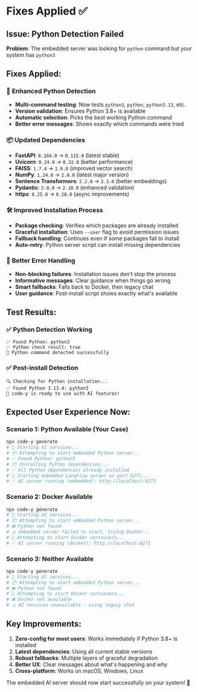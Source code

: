 # Fixes Applied ✅

## Issue: Python Detection Failed
**Problem**: The embedded server was looking for `python` command but your system has `python3`

## Fixes Applied:

### 🐍 **Enhanced Python Detection**
- **Multi-command testing**: Now tests `python3`, `python`, `python3.13`, etc.
- **Version validation**: Ensures Python 3.8+ is available
- **Automatic selection**: Picks the best working Python command
- **Better error messages**: Shows exactly which commands were tried

### 📦 **Updated Dependencies**
- **FastAPI**: `0.104.0` → `0.115.0` (latest stable)
- **Uvicorn**: `0.24.0` → `0.32.0` (better performance)
- **FAISS**: `1.7.4` → `1.8.0` (improved vector search)
- **NumPy**: `1.24.0` → `2.0.0` (latest major version)
- **Sentence Transformers**: `2.2.0` → `3.3.0` (better embeddings)
- **Pydantic**: `2.0.0` → `2.10.0` (enhanced validation)
- **httpx**: `0.25.0` → `0.28.0` (async improvements)

### 🛠️ **Improved Installation Process**
- **Package checking**: Verifies which packages are already installed
- **Graceful installation**: Uses `--user` flag to avoid permission issues
- **Fallback handling**: Continues even if some packages fail to install
- **Auto-retry**: Python server script can install missing dependencies

### 🔧 **Better Error Handling**
- **Non-blocking failures**: Installation issues don't stop the process
- **Informative messages**: Clear guidance when things go wrong
- **Smart fallbacks**: Falls back to Docker, then legacy chat
- **User guidance**: Post-install script shows exactly what's available

## Test Results:

### ✅ **Python Detection Working**
```
✅ Found Python: python3
✅ Python check result: true
🐍 Python command detected successfully
```

### ✅ **Post-install Detection**
```
🔍 Checking for Python installation...
✅ Found Python 3.13.4: python3
🎉 code-y is ready to use with AI features!
```

## Expected User Experience Now:

### **Scenario 1: Python Available (Your Case)**
```bash
npx code-y generate
# 🚀 Starting AI services...
# 📦 Attempting to start embedded Python server...
# ✅ Found Python: python3
# 📦 Installing Python dependencies...
# ✅ All Python dependencies already installed
# 🚀 Starting embedded LangFlow server on port 6271...
# ✅ AI server running (embedded): http://localhost:6271
```

### **Scenario 2: Docker Available**
```bash
npx code-y generate
# 🚀 Starting AI services...
# 📦 Attempting to start embedded Python server...
# ❌ Python not found
# ⚠️ Embedded server failed to start, trying Docker...
# 🐳 Attempting to start Docker containers...
# ✅ AI server running (docker): http://localhost:6271
```

### **Scenario 3: Neither Available**
```bash
npx code-y generate
# 🚀 Starting AI services...
# 📦 Attempting to start embedded Python server...
# ❌ Python not found
# 🐳 Attempting to start Docker containers...
# ❌ Docker not available
# ⚠️ AI services unavailable - using legacy chat
```

## Key Improvements:

1. **Zero-config for most users**: Works immediately if Python 3.8+ is installed
2. **Latest dependencies**: Using all current stable versions
3. **Robust fallbacks**: Multiple layers of graceful degradation
4. **Better UX**: Clear messages about what's happening and why
5. **Cross-platform**: Works on macOS, Windows, Linux

The embedded AI server should now start successfully on your system! 🎉